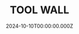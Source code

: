 ---
date: 2024-10-10T00:00:00.000Z
description: A tool wall constructed by @knead_scaffold.
draft: false
icon: 2024-10-10-tool-wall.webp
language: en
title: TOOL WALL
link: https://www.reddit.com/r/tomsachs/comments/1ga6ouc/finished_tom_sachs_van_neistat_tool_wall/#lightbox
alt: AS photo of a tool wall that looks like it has been installed in a basement. It's holding an axe, speed square, plyers, screwdrivers and other tools. 

---
